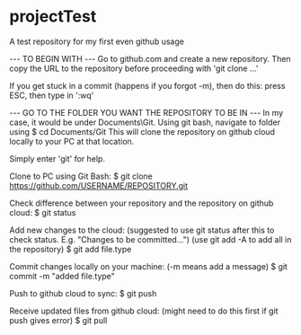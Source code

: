 # projectTest
A test repository for my first even github usage

--- TO BEGIN WITH ---
Go to github.com and create a new repository. Then copy the URL to the repository before proceeding with 'git clone ...'

If you get stuck in a commit (happens if you forgot -m), then do this: press ESC, then type in ':wq'

--- GO TO THE FOLDER YOU WANT THE REPOSITORY TO BE IN ---
In my case, it would be under Documents\Git.
Using git bash, navigate to folder using $ cd Documents/Git
This will clone the repository on github cloud locally to your PC at that location. 

Simply enter 'git' for help.

Clone to PC using Git Bash:
$ git clone https://github.com/USERNAME/REPOSITORY.git

Check difference between your repository and the repository on github cloud:
$ git status

Add new changes to the cloud: (suggested to use git status after this to check status. E.g. "Changes to be committed...") (use git add -A to add all in the repository)
$ git add file.type

Commit changes locally on your machine: (-m means add a message)
$ git commit -m "added file.type"

Push to github cloud to sync:
$ git push

Receive updated files from github cloud: (might need to do this first if git push gives error)
$ git pull

